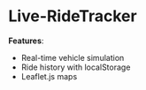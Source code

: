 # Live-RideTracker
**Features**:  
- Real-time vehicle simulation  
- Ride history with localStorage  
- Leaflet.js maps  
